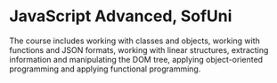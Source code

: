 # JavaScript Advanced, SofUni

The course includes working with classes and objects, working with functions and JSON formats, working with linear structures, extracting information and manipulating the DOM tree, applying object-oriented programming and applying functional programming.
